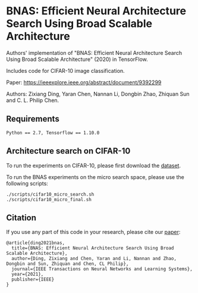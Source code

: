 # BNAS: Efficient Neural Architecture Search Using Broad Scalable Architecture

Authors' implementation of "BNAS: Efficient Neural Architecture Search Using Broad Scalable Architecture" (2020) in TensorFlow.

Includes code for CIFAR-10 image classification.

Paper:  https://ieeexplore.ieee.org/abstract/document/9392299

Authors: Zixiang Ding, Yaran Chen, Nannan Li, Dongbin Zhao, Zhiquan Sun and C. L. Philip Chen. 

## Requirements

```
Python == 2.7, Tensorflow == 1.10.0
```
## Architecture search on CIFAR-10
To run the experiments on CIFAR-10, please first download the [dataset](https://www.cs.toronto.edu/~kriz/cifar.html). 

To run the BNAS experiments on the micro search space, please use the following scripts:

```
./scripts/cifar10_micro_search.sh
./scripts/cifar10_micro_final.sh
```
## Citation
If you use any part of this code in your research, please cite our [paper](https://arxiv.org/abs/1806.09055):
```
@article{ding2021bnas,
  title={BNAS: Efficient Neural Architecture Search Using Broad Scalable Architecture},
  author={Ding, Zixiang and Chen, Yaran and Li, Nannan and Zhao, Dongbin and Sun, Zhiquan and Chen, CL Philip},
  journal={IEEE Transactions on Neural Networks and Learning Systems},
  year={2021},
  publisher={IEEE}
}
```
